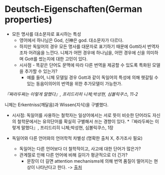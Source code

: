 # Deutsch-Eigenschaften(German properties)

* 모든 명사를 대소문자로 표시하는 특성
  * 영어에서 하나님은 God, 신神은 god. 대소문자가 다르다.
  * 하지만 독일어의 경우 모든 명사를 대문자로 표기하기 때문에 Gott라서 번역자조차 어려움을 느낀다. 니체가 어떤 경우에 하나님을, 어떤 경우에 신을 의미하며 Gott를 썼는지에 대한 고민이 있다.
  * 시사점 - 똑같은 단어도 문맥에 따라 다른 번역을 제공할 수 있도록 특화된 모델을 추가할 수 있는가?
    * 예를 들어, 니체 모델일 경우 Gott과 같이 독일어의 특성에 의해 헷갈릴 수 있는 동음이의어의 번역을 위한 추가모델이 가능한가.

*『짜라두짜는 이렇게 말했다』, 프리드리히 니체;박성현, 심볼릭쿠스, 11-2*

니체는 Erkentniss(깨달음)과 Wissen(지식)을 구별했다.
  * 시사점: 독일어를 사용하는 철학자는 일상어에서는 서로 뜻이 비슷한 단어라도 자신의 철학문에서는 유의단어를 확실히 구별해서 쓰는 경향이 있다.
*『짜라두짜는 이렇게 말했다』, 프리드리히 니체;박성현, 심볼릭쿠스, 1장

* 독일어와 다른 언어와의 언어학적 차별성 (명확한 출처 X, 추가조사 필요)
  * 독일어는 다른 언어보다 더 철학적이고, 사고에 대한 단어가 많은가?
  * 관계절로 인해 다른 언어에 비해 길이가 평균적으로 더 긴가?
    * 문장이 더 길면 attention mechanisms에 의해 번역 품질이 떨어지는 현상이 나타난다고 한다. -> [출처](https://wikidocs.net/22893)
